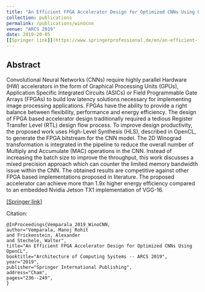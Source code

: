 ```yaml
---
title: "An Efficient FPGA Accelerator Design for Optimized CNNs Using OpenCL"
collection: publications
permalink: /publications/winocnn
venue: "ARCS 2019"
date: 2019-20-05
[[Springer link]](https://www.springerprofessional.de/en/an-efficient-fpga-accelerator-design-for-optimized-cnns-using-op/16718546)
---
```


## Abstract
Convolutional Neural Networks (CNNs) require highly parallel Hardware (HW) accelerators in the form of Graphical Processing Units (GPUs), Application Specific Integrated Circuits (ASICs) or Field Programmable Gate Arrays (FPGAs) to build low latency solutions necessary for implementing image processing applications. FPGAs have the ability to provide a right balance between flexibility, performance and energy efficiency. The design of FPGA based accelerator design traditionally required a tedious Register Transfer Level (RTL) design flow process. To improve design productivity, the proposed work uses High-Level Synthesis (HLS), described in OpenCL, to generate the FPGA bitstream for the CNN model. The 2D Winograd transformation is integrated in the pipeline to reduce the overall number of Multiply and Accumulate (MAC) operations in the CNN. Instead of increasing the batch size to improve the throughput, this work discusses a mixed precision approach which can counter the limited memory bandwidth issue within the CNN. The obtained results are competitive against other FPGA based implementations proposed in literature. The proposed accelerator can achieve more than  1.9x higher energy efficiency compared to an embedded Nvidia Jetson TX1 implementation of VGG-16.

[[Springer link]](https://www.springerprofessional.de/en/an-efficient-fpga-accelerator-design-for-optimized-cnns-using-op/16718546)

Citation:
    
    @InProceedings{Vemparala_2019_WinoCNN,
    author="Vemparala, Manoj Rohit
    and Frickenstein, Alexander
    and Stechele, Walter",
    title="An Efficient FPGA Accelerator Design for Optimized CNNs Using OpenCL",
    booktitle="Architecture of Computing Systems -- ARCS 2019",
    year="2019",
    publisher="Springer International Publishing",
    address="Cham",
    pages="236--249",
    }